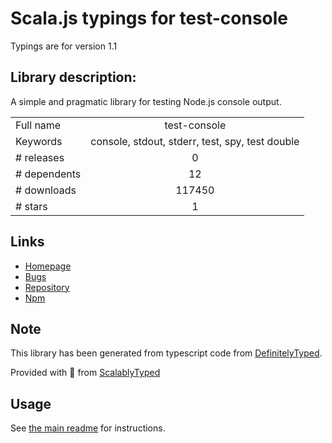 
# Scala.js typings for test-console

Typings are for version 1.1

## Library description:
A simple and pragmatic library for testing Node.js console output.

|                    |                 |
| ------------------ | :-------------: |
| Full name          | test-console |
| Keywords           | console, stdout, stderr, test, spy, test double |
| # releases         | 0 |
| # dependents       | 12 |
| # downloads        | 117450 |
| # stars            | 1 |

## Links
- [Homepage](https://github.com/jamesshore/test-console)
- [Bugs](https://github.com/jamesshore/test-console/issues)
- [Repository](https://github.com/jamesshore/test-console)
- [Npm](https://www.npmjs.com/package/test-console)
    


## Note
This library has been generated from typescript code from [DefinitelyTyped](https://definitelytyped.org).

Provided with :purple_heart: from [ScalablyTyped](https://github.com/oyvindberg/ScalablyTyped)

## Usage
See [the main readme](../../readme.md) for instructions.


